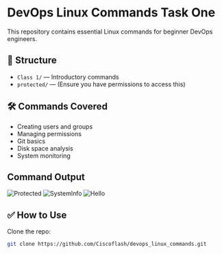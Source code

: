 # DevOps Linux Commands Task One

This repository contains essential Linux commands for beginner DevOps engineers.

## 📁 Structure

- `Class 1/` — Introductory commands
- `protected/` — (Ensure you have permissions to access this)

## 🛠 Commands Covered

- Creating users and groups
- Managing permissions
- Git basics
- Disk space analysis
- System monitoring

## Command Output
![Protected](assets/dev3.png)
![SystemInfo](assets/dev2.png)
![Hello](assets/dev1.png)


## ✅ How to Use

Clone the repo:

```bash
git clone https://github.com/Ciscoflash/devops_linux_commands.git

